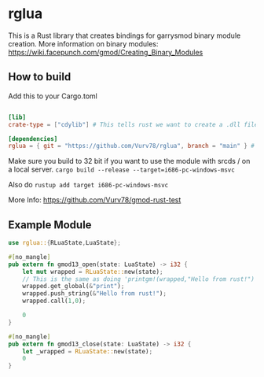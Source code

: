 # rglua

This is a Rust library that creates bindings for garrysmod binary module creation.
More information on binary modules: https://wiki.facepunch.com/gmod/Creating_Binary_Modules

## How to build

Add this to your Cargo.toml
```toml

[lib]
crate-type = ["cdylib"] # This tells rust we want to create a .dll file that links to C code.

[dependencies]
rglua = { git = "https://github.com/Vurv78/rglua", branch = "main" } # This gives you all of the good stuff w/ bindings

```

Make sure you build to 32 bit if you want to use the module with srcds / on a local server.
``cargo build --release --target=i686-pc-windows-msvc``

Also do
``rustup add target i686-pc-windows-msvc``

More Info: https://github.com/Vurv78/gmod-rust-test

## Example Module
```rust
use rglua::{RLuaState,LuaState};

#[no_mangle]
pub extern fn gmod13_open(state: LuaState) -> i32 {
    let mut wrapped = RLuaState::new(state);
    // This is the same as doing 'printgm!(wrapped,"Hello from rust!")'
    wrapped.get_global(&"print");
    wrapped.push_string(&"Hello from rust!");
    wrapped.call(1,0);

    0
}

#[no_mangle]
pub extern fn gmod13_close(state: LuaState) -> i32 {
    let _wrapped = RLuaState::new(state);
    0
}
```
